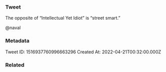 ### Tweet
The opposite of “Intellectual Yet Idiot” is “street smart.”

@naval

### Metadata
Tweet ID: 1516937760996663296
Created At: 2022-04-21T00:32:00.000Z

### Related

